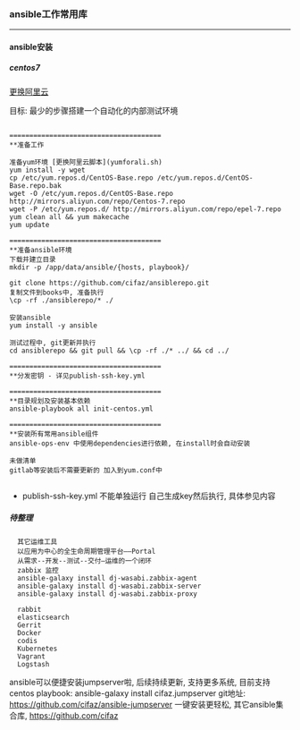 ### ansible工作常用库
- - -

#### ansible安装
##### centos7

[更换阿里云](https://www.5yun.org/13450.html)

目标: 最少的步骤搭建一个自动化的内部测试环境

```

======================================
**准备工作 

准备yum环境 [更换阿里云脚本](yumforali.sh)
yum install -y wget
cp /etc/yum.repos.d/CentOS-Base.repo /etc/yum.repos.d/CentOS-Base.repo.bak
wget -O /etc/yum.repos.d/CentOS-Base.repo http://mirrors.aliyun.com/repo/Centos-7.repo 
wget -P /etc/yum.repos.d/ http://mirrors.aliyun.com/repo/epel-7.repo 
yum clean all && yum makecache
yum update
  
======================================
**准备ansible环境
下载并建立目录
mkdir -p /app/data/ansible/{hosts, playbook}/
   
git clone https://github.com/cifaz/ansiblerepo.git
复制文件到books中, 准备执行
\cp -rf ./ansiblerepo/* ./
  
安装ansible
yum install -y ansible
  
测试过程中, git更新并执行
cd ansiblerepo && git pull && \cp -rf ./* ../ && cd ../
  
======================================
**分发密钥 - 详见publish-ssh-key.yml
  
======================================
**目录规划及安装基本依赖
ansible-playbook all init-centos.yml
  
======================================
**安装所有常用ansible组件
ansible-ops-env 中使用dependencies进行依赖, 在install时会自动安装
   
未做清单
gitlab等安装后不需要更新的 加入到yum.conf中
  
```
  * publish-ssh-key.yml 不能单独运行 自己生成key然后执行, 具体参见内容

##### 待整理
```
  其它运维工具
  以应用为中心的全生命周期管理平台——Portal
  从需求--开发--测试--交付—运维的一个闭环
  zabbix 监控 
  ansible-galaxy install dj-wasabi.zabbix-agent 
  ansible-galaxy install dj-wasabi.zabbix-server
  ansible-galaxy install dj-wasabi.zabbix-proxy
  
  rabbit
  elasticsearch
  Gerrit
  Docker
  codis
  Kubernetes
  Vagrant
  Logstash
```

ansible可以便捷安装jumpserver啦, 后续持续更新, 支持更多系统, 目前支持centos
playbook: ansible-galaxy install cifaz.jumpserver
git地址: https://github.com/cifaz/ansible-jumpserver
一键安装更轻松, 其它ansible集合库, https://github.com/cifaz
